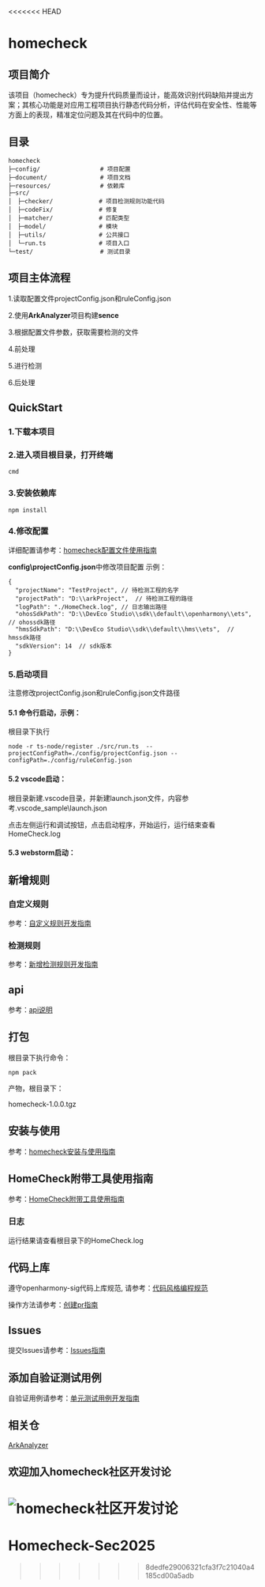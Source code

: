 <<<<<<< HEAD
# homecheck

## 项目简介

该项目（homecheck）专为提升代码质量而设计，能高效识别代码缺陷并提出方案；其核心功能是对应用工程项目执行静态代码分析，评估代码在安全性、性能等方面上的表现，精准定位问题及其在代码中的位置。

## 目录

```
homecheck
├─config/                 # 项目配置
├─document/               # 项目文档
├─resources/              # 依赖库
├─src/
│　├─checker/             # 项目检测规则功能代码
│　├─codeFix/             # 修复
│　├─matcher/             # 匹配类型
│　├─model/               # 模块
│　├─utils/               # 公共接口
│　└─run.ts               # 项目入口
└─test/                   # 测试目录
```

## 项目主体流程

1.读取配置文件projectConfig.json和ruleConfig.json

2.使用**ArkAnalyzer**项目构建**sence**

3.根据配置文件参数，获取需要检测的文件

4.前处理

5.进行检测

6.后处理

## QuickStart

### 1.下载本项目

### 2.进入项目根目录，打开终端

```
cmd
```

### 3.安装依赖库

```
npm install
```

### 4.修改配置

详细配置请参考：[homecheck配置文件使用指南](document/user/homecheck配置文件使用指南.md)

**config\projectConfig.json**中修改项目配置
示例：

```
{
  "projectName": "TestProject", // 待检测工程的名字
  "projectPath": "D:\\arkProject",  // 待检测工程的路径
  "logPath": "./HomeCheck.log", // 日志输出路径
  "ohosSdkPath": "D:\\DevEco Studio\\sdk\\default\\openharmony\\ets", // ohossdk路径
  "hmsSdkPath": "D:\\DevEco Studio\\sdk\\default\\hms\\ets",  // hmssdk路径
  "sdkVersion": 14  // sdk版本
}
```

### 5.启动项目

注意修改projectConfig.json和ruleConfig.json文件路径

#### 5.1 命令行启动，示例：

根目录下执行
```
node -r ts-node/register ./src/run.ts  --projectConfigPath=./config/projectConfig.json --configPath=./config/ruleConfig.json
```

#### 5.2 vscode启动：

根目录新建.vscode目录，并新建launch.json文件，内容参考.vscode_sample\launch.json

点击左侧运行和调试按钮，点击启动程序，开始运行，运行结束查看HomeCheck.log
#### 5.3 webstorm启动：

## 新增规则

### 自定义规则
参考：[自定义规则开发指南](document/developer/ExtRule自定义规则开发指南.md)

### 检测规则
参考：[新增检测规则开发指南](document/developer/规则开发指南.md)

## api
参考：[api说明](document/api/globals.md)

## 打包

根目录下执行命令：

```
npm pack
```
产物，根目录下：

homecheck-1.0.0.tgz

## 安装与使用

参考：[homecheck安装与使用指南](document/user/homecheck安装与使用指南.md)

## HomeCheck附带工具使用指南

参考：[HomeCheck附带工具使用指南](document/user/HomeCheck附带工具使用指南.md)

### 日志

运行结果请查看根目录下的HomeCheck.log

## 代码上库
遵守openharmony-sig代码上库规范, 请参考：[代码风格编程规范](document/developer/代码风格编程规范.md)

操作方法请参考：[创建pr指南](document/developer/PR指南.md)

## Issues
提交Issues请参考：[Issues指南](document/developer/Issues指南.md)

## 添加自验证测试用例
自验证用例请参考：[单元测试用例开发指南](document/developer/单元测试用例开发指南.md)

## 相关仓

[ArkAnalyzer](https://gitcode.com/openharmony-sig/arkanalyzer)

## 欢迎加入homecheck社区开发讨论

![homecheck社区开发讨论](document/img/homecheck社区开发讨论.JPG)
=======
# Homecheck-Sec2025
>>>>>>> 8dedfe29006321cfa3f7c21040a4185cd00a5adb
